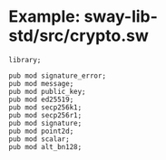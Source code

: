 # Example: sway-lib-std/src/crypto.sw

```sway
library;

pub mod signature_error;
pub mod message;
pub mod public_key;
pub mod ed25519;
pub mod secp256k1;
pub mod secp256r1;
pub mod signature;
pub mod point2d;
pub mod scalar;
pub mod alt_bn128;

```
